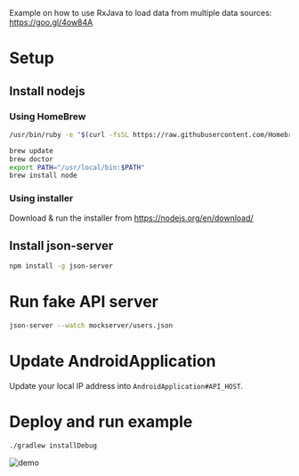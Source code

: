 Example on how to use RxJava to load data from multiple data sources: https://goo.gl/4ow84A

# Setup

## Install nodejs

### Using HomeBrew

```bash
/usr/bin/ruby -e "$(curl -fsSL https://raw.githubusercontent.com/Homebrew/install/master/install)"

brew update
brew doctor
export PATH="/usr/local/bin:$PATH"
brew install node
```

### Using installer

Download & run the installer from https://nodejs.org/en/download/

## Install json-server

```bash
npm install -g json-server
```

# Run fake API server

```bash
json-server --watch mockserver/users.json
```

# Update AndroidApplication

Update your local IP address into `AndroidApplication#API_HOST`.

# Deploy and run example

```bash
./gradlew installDebug
```

![demo](http://recordit.co/NdDXxXW2gj.gif)

